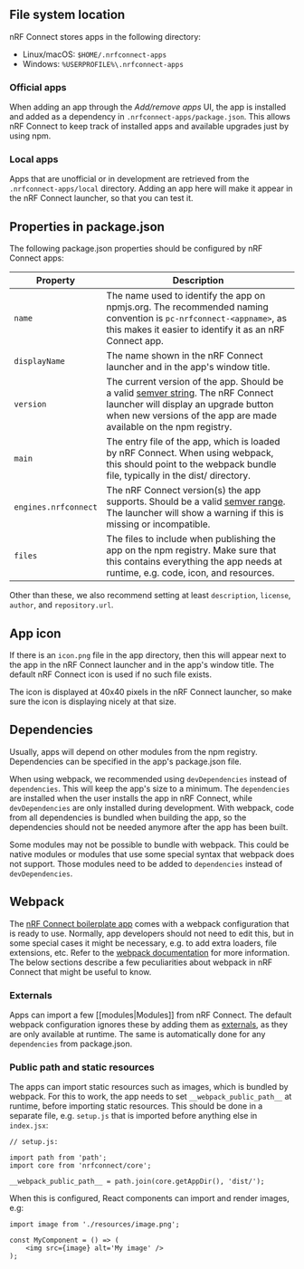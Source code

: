 ## File system location

nRF Connect stores apps in the following directory:

* Linux/macOS: `$HOME/.nrfconnect-apps`
* Windows: `%USERPROFILE%\.nrfconnect-apps`

### Official apps

When adding an app through the *Add/remove apps* UI, the app is installed and added as a dependency in `.nrfconnect-apps/package.json`. This allows nRF Connect to keep track of installed apps and available upgrades just by using npm.

### Local apps

Apps that are unofficial or in development are retrieved from the `.nrfconnect-apps/local` directory. Adding an app here will make it appear in the nRF Connect launcher, so that you can test it.

## Properties in package.json

The following package.json properties should be configured by nRF Connect apps:

| Property | Description |
| -------- | ----------- |
| `name`   | The name used to identify the app on npmjs.org. The recommended naming convention is `pc-nrfconnect-<appname>`, as this makes it easier to identify it as an nRF Connect app. |
| `displayName` | The name shown in the nRF Connect launcher and in the app's window title. |
| `version` | The current version of the app. Should be a valid [semver string](http://semver.org/). The nRF Connect launcher will display an upgrade button when new versions of the app are made available on the npm registry. |
| `main` | The entry file of the app, which is loaded by nRF Connect. When using webpack, this should point to the webpack bundle file, typically in the dist/ directory. |
| `engines.nrfconnect` | The nRF Connect version(s) the app supports. Should be a valid [semver range](https://github.com/npm/node-semver#ranges). The launcher will show a warning if this is missing or incompatible. |
| `files` | The files to include when publishing the app on the npm registry. Make sure that this contains everything the app needs at runtime, e.g. code, icon, and resources. |

Other than these, we also recommend setting at least `description`, `license`, `author`, and `repository.url`.

## App icon

If there is an `icon.png` file in the app directory, then this will appear next to the app in the nRF Connect launcher and in the app's window title. The default nRF Connect icon is used if no such file exists.

The icon is displayed at 40x40 pixels in the nRF Connect launcher, so make sure the icon is displaying nicely at that size.

## Dependencies

Usually, apps will depend on other modules from the npm registry. Dependencies can be specified in the app's package.json file. 

When using webpack, we recommended using `devDependencies` instead of `dependencies`. This will keep the app's size to a minimum. The `dependencies` are installed when the user installs the app in nRF Connect, while `devDependencies` are only installed during development. With webpack, code from all dependencies is bundled when building the app, so the dependencies should not be needed anymore after the app has been built.

Some modules may not be possible to bundle with webpack. This could be native modules or modules that use some special syntax that webpack does not support. Those modules need to be added to `dependencies` instead of `devDependencies`.

## Webpack

The [nRF Connect boilerplate app](https://github.com/NordicSemiconductor/pc-nrfconnect-boilerplate) comes with a webpack configuration that is ready to use. Normally, app developers should not need to edit this, but in some special cases it might be necessary, e.g. to add extra loaders, file extensions, etc. Refer to the [webpack documentation](https://webpack.js.org/) for more information. The below sections describe a few peculiarities about webpack in nRF Connect that might be useful to know.

### Externals

Apps can import a few [[modules|Modules]] from nRF Connect. The default webpack configuration ignores these by adding them as [externals](https://webpack.js.org/configuration/externals/), as they are only available at runtime. The same is automatically done for any `dependencies` from package.json.

### Public path and static resources

The apps can import static resources such as images, which is bundled by webpack. For this to work, the app needs to set `__webpack_public_path__` at runtime, before importing static resources. This should be done in a separate file, e.g. `setup.js` that is imported before anything else in `index.jsx`:

```
// setup.js:

import path from 'path';
import core from 'nrfconnect/core';

__webpack_public_path__ = path.join(core.getAppDir(), 'dist/');
```

When this is configured, React components can import and render images, e.g:

```
import image from './resources/image.png';

const MyComponent = () => (
    <img src={image} alt='My image' />
);
```